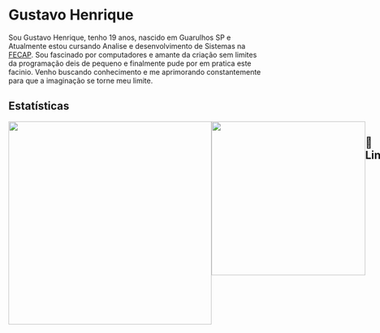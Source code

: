 # Gustavo Henrique


Sou Gustavo Henrique,  tenho 19 anos, nascido em Guarulhos SP e Atualmente estou cursando Analise e desenvolvimento de Sistemas na [FECAP](Fecap.br).
Sou fascinado por computadores e amante da criação sem limites da programação deis de pequeno e finalmente pude por em pratica este facinio. Venho buscando conhecimento e me aprimorando constantemente para que a imaginação se torne meu limite.  

## Estatísticas 
<div style="display: flex; justify-content: space-between;">
<img src="https://github-readme-stats.vercel.app/api?username=GSPrograms&theme=rose&show_icons=true" width="400">
<img src="https://github-readme-stats.vercel.app/api/top-langs/?username=GSPrograms&theme=rose&stheme=zize_weight=1.5&count_weight=0.5" width="303">





## 🪬 Linguagens
<img
src="https://fontawesome.com/icons/database?f=classic&s=solid"
title="SQL"
alt="SQL"
width=40px
style="padding-right: 10px;"/>
<img 
src="https://cdn.jsdelivr.net/gh/devicons/devicon@latest/icons/csharp/csharp-original.svg"
title="HTML"
alt="HTML"
width=40px
style="padding-right: 10px;"/>
<img 
src="https://cdn.jsdelivr.net/gh/devicons/devicon@latest/icons/cplusplus/cplusplus-original.svg" 
title="HTML"
alt="HTML"
width=40px
style="padding-right: 10px;"/>
<img 
src="https://cdn.jsdelivr.net/gh/devicons/devicon@latest/icons/python/python-original.svg" 
title="HTML"
alt="HTML"
width=40px
style="padding-right: 10px;"/>
<img 
src="https://cdn.jsdelivr.net/gh/devicons/devicon@latest/icons/javascript/javascript-original.svg" 
title="HTML"
alt="HTML"
width=40px
style="padding-right: 10px;"/>
<img 
src="https://cdn.jsdelivr.net/gh/devicons/devicon@latest/icons/html5/html5-original.svg" 
title="HTML"
alt="HTML"
width=40px
style="padding-right: 10px;"/>
<img 
src="https://cdn.jsdelivr.net/gh/devicons/devicon@latest/icons/css3/css3-original.svg" 
title="HTML"
alt="HTML"
width=40px
style="padding-right: 10px;"/>
## 🖥 Plataformas
<img src="https://cdn.jsdelivr.net/gh/devicons/devicon@latest/icons/mysql/mysql-original-wordmark.svg"
title="MySQL"
alt="MySQL"
width=40px
style="padding-right: 10px;"/>
<img src="https://cdn.jsdelivr.net/gh/devicons/devicon@latest/icons/visualstudio/visualstudio-original.svg" 
title="Visual Studio"
alt="Visual Studio"
width=40px
style="padding-right: 10px;"/>
<img src="https://cdn.jsdelivr.net/gh/devicons/devicon@latest/icons/vscode/vscode-original.svg" 
title="VsCode"
alt="VsCode"
width=40px
style="padding-right: 10px;"/>
<img 
src="https://cdn.jsdelivr.net/gh/devicons/devicon@latest/icons/arduino/arduino-original.svg"
title="Arduino"
alt="Arduino"
width=40px
style="padding-right: 10px;"/>
## 🖥 Bibliotecas
<img src="https://cdn.jsdelivr.net/gh/devicons/devicon@latest/icons/react/react-original.svg" 
title="React"
alt="React"
width=40px
style="padding-right: 10px;"/>
<div>

